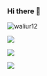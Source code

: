 ### Hi there 👋
<!-- A learner and a software engineer! -->
<p align="left"> <img src="https://komarev.com/ghpvc/?username=waliur12&label=Profile%20views&color=0e75b6&style=plastic" alt="waliur12" /> </p>

<!-- [![](http://github-profile-summary-cards.vercel.app/api/cards/profile-details?username=waliur12&theme=2077)]

[![](http://github-profile-summary-cards.vercel.app/api/cards/repos-per-language?username=waliur12&theme=2077)]

[![](http://github-profile-summary-cards.vercel.app/api/cards/most-commit-language?username=waliur12&theme=2077)]

[![](http://github-profile-summary-cards.vercel.app/api/cards/stats?username=waliur12&theme=2077)]

[![](http://github-profile-summary-cards.vercel.app/api/cards/productive-time?username=waliur12&theme=2077&utcOffset=8)] -->

[![](http://github-profile-summary-cards.vercel.app/api/cards/profile-details?username=waliur12&theme=2077)](https://github.com/vn7n24fzkq/github-profile-summary-cards)
  
[![](http://github-profile-summary-cards.vercel.app/api/cards/repos-per-language?username=waliur12&theme=2077)](https://github.com/vn7n24fzkq/github-profile-summary-cards)

[![](http://github-profile-summary-cards.vercel.app/api/cards/most-commit-language?username=waliur12&theme=2077)](https://github.com/vn7n24fzkq/github-profile-summary-cards)
<!--
**waliur12/waliur12** is a ✨ _special_ ✨ repository because its `README.md` (this file) appears on your GitHub profile.

Here are some ideas to get you started:

- 🔭 I’m currently working on ...
- 🌱 I’m currently learning ...
- 👯 I’m looking to collaborate on ...
- 🤔 I’m looking for help with ...
- 💬 Ask me about ...
- 📫 How to reach me: ...
- 😄 Pronouns: ...
- ⚡ Fun fact: ...
-->

